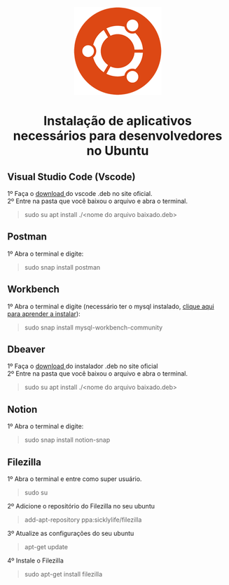 <div align="center">
    <img src="./images/ubuntu.png"/>

# Instalação de aplicativos necessários para desenvolvedores no Ubuntu
</div>


## Visual Studio Code (Vscode)

1º Faça o <a href="https://code.visualstudio.com/download"> download </a> do vscode .deb no site oficial.
<br>
2º Entre na pasta que você baixou o arquivo e abra o terminal.

> sudo su
> apt install ./&lt;nome do arquivo baixado.deb&gt;


## Postman

1º Abra o terminal e digite:
> sudo snap install postman

## Workbench

1º Abra o terminal e digite (necessário ter o mysql instalado, <a href="https://github.com/Paulo3678/Ubuntu_Config">clique aqui para aprender a instalar</a>):
> sudo snap install mysql-workbench-community

## Dbeaver

1º Faça o <a href="https://dbeaver.io/download/"> download </a> do instalador .deb no site oficial
<br>
2º Entre na pasta que você baixou o arquivo e abra o terminal.

> sudo su
> apt install ./&lt;nome do arquivo baixado.deb&gt;

## Notion

1º Abra o terminal e digite:
> sudo snap install notion-snap

## Filezilla

1º Abra o terminal e entre como super usuário.
> sudo su

2º Adicione o repositório do Filezilla no seu ubuntu
> add-apt-repository ppa:sicklylife/filezilla

3º Atualize as configurações do seu ubuntu
> apt-get update

4º Instale o Filezilla
> sudo apt-get install filezilla

